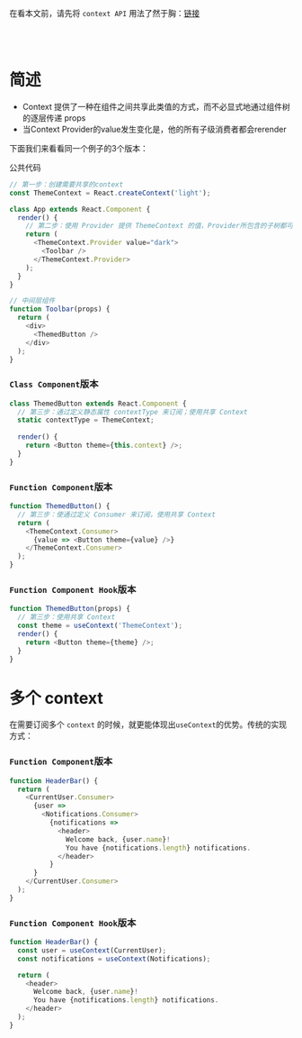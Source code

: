 在看本文前，请先将 `context API` 用法了然于胸：[链接](https://zh-hans.reactjs.org/docs/context.html)

<br><br>

# 简述
- Context 提供了一种在组件之间共享此类值的方式，而不必显式地通过组件树的逐层传递 props
- 当Context Provider的value发生变化是，他的所有子级消费者都会rerender

下面我们来看看同一个例子的3个版本：


公共代码
```js
// 第一步：创建需要共享的context
const ThemeContext = React.createContext('light');

class App extends React.Component {
  render() {
    // 第二步：使用 Provider 提供 ThemeContext 的值，Provider所包含的子树都可以直接访问ThemeContext的值
    return (
      <ThemeContext.Provider value="dark">
        <Toolbar />
      </ThemeContext.Provider>
    );
  }
}

// 中间层组件
function Toolbar(props) {
  return (
    <div>
      <ThemedButton />
    </div>
  );
}
```


### `Class Component`版本
```js
class ThemedButton extends React.Component {
  // 第三步：通过定义静态属性 contextType 来订阅；使用共享 Context
  static contextType = ThemeContext;
  
  render() {
    return <Button theme={this.context} />;
  }
}
```
### `Function Component`版本
```js
function ThemedButton() {
  // 第三步：使通过定义 Consumer 来订阅，使用共享 Context
  return (
    <ThemeContext.Consumer>
      {value => <Button theme={value} />}
    </ThemeContext.Consumer>
  );
}
```
### `Function Component Hook`版本
```js
function ThemedButton(props) {
  // 第三步：使用共享 Context
  const theme = useContext('ThemeContext');
  render() {
    return <Button theme={theme} />;
  }
}
```

# 多个 context 

在需要订阅多个 `context` 的时候，就更能体现出`useContext`的优势。传统的实现方式：

### `Function Component`版本

```js
function HeaderBar() {
  return (
    <CurrentUser.Consumer>
      {user =>
        <Notifications.Consumer>
          {notifications =>
            <header>
              Welcome back, {user.name}!
              You have {notifications.length} notifications.
            </header>
          }
      }
    </CurrentUser.Consumer>
  );
}
```

### `Function Component Hook`版本
```js
function HeaderBar() {
  const user = useContext(CurrentUser);
  const notifications = useContext(Notifications);

  return (
    <header>
      Welcome back, {user.name}!
      You have {notifications.length} notifications.
    </header>
  );
}
```
